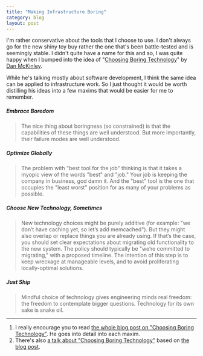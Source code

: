 ```yaml
---
title: "Making Infrastructure Boring"
category: blog
layout: post
---
```


I'm rather conservative about the tools that I choose to use. I don't always go
for the new shiny toy buy rather the one that's been battle-tested and is
seemingly stable. I didn't quite have a name for this and so, I was quite happy
when I bumped into the idea of "[Choosing Boring Technology][1]" by [Dan
McKinley][2].

While he's talking mostly about software development, I think the same idea can
be applied to infrastructure work. So I just thought it would be worth
distilling his ideas into a few maxims that would be easier for me to remember.

##### Embrace Boredom

> The nice thing about boringness (so constrained) is that the capabilities of
> these things are well understood. But more importantly, their failure modes
> are well understood.

##### Optimize Globally

> The problem with "best tool for the job" thinking is that it takes a myopic
> view of the words "best" and "job." Your job is keeping the company in
> business, god damn it. And the "best" tool is the one that occupies the "least
> worst" position for as many of your problems as possible.

##### Choose New Technology, Sometimes

> New technology choices might be purely additive (for example: "we don’t have
> caching yet, so let’s add memcached"). But they might also overlap or replace
> things you are already using. If that’s the case, you should set clear
> expectations about migrating old functionality to the new system. The policy
> should typically be "we’re committed to migrating," with a proposed timeline.
> The intention of this step is to keep wreckage at manageable levels, and to
> avoid proliferating locally-optimal solutions.

##### Just Ship

> Mindful choice of technology gives engineering minds real freedom: the freedom
> to contemplate bigger questions. Technology for its own sake is snake oil.

---

1. I really encourage you to read [the whole blog post on "Choosing Boring
   Technology"][1]. He goes into detail into each maxim.
2. There's also [a talk about "Choosing Boring Technology"][3] based on [the
   blog post][1].

[1]: https://mcfunley.com/choose-boring-technology
[2]: https://twitter.com/mcfunley
[3]: http://boringtechnology.club
[3]: https://home.apache.org/~dch/blog/2016/10/20/infra-should-be-boring/
[4]: https://dzone.com/articles/boring-is-the-new-black
